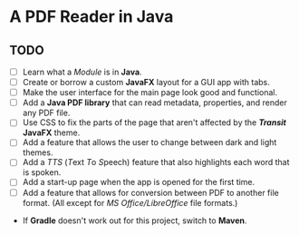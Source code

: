 # A PDF Reader in Java

## TODO

* [ ] Learn what a _Module_ is in **Java**.
* [ ] Create or borrow a custom **JavaFX** layout for a GUI app with tabs.
* [ ] Make the user interface for the main page look good and functional.
* [ ] Add a **Java PDF library** that can read metadata, properties, and render any PDF file.
* [ ] Use CSS to fix the parts of the page that aren't affected by the **_Transit_** **JavaFX** theme.
* [ ] Add a feature that allows the user to change between dark and light themes.
* [ ] Add a _TTS_ (*T*ext *T*o *S*peech) feature that also highlights each word that is spoken.
* [ ] Add a start-up page when the app is opened for the first time.
* [ ] Add a feature that allows for conversion between PDF to another file format. (All except for _MS Office/LibreOffice_ file formats.)
* If **Gradle** doesn't work out for this project, switch to **Maven**.
